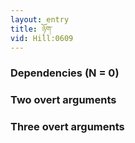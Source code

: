 ```yaml
---
layout: entry
title: ཉོག་
vid: Hill:0609
---
```

### Dependencies (N = 0)


### Two overt arguments


### Three overt arguments
